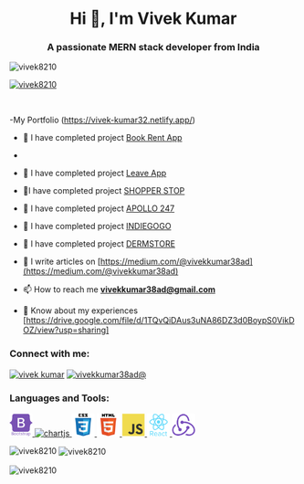 <h1 align="center">Hi 👋, I'm Vivek Kumar</h1>
<h3 align="center">A passionate MERN stack developer from India</h3>

<p align="left"> <img src="https://komarev.com/ghpvc/?username=vivek8210&label=Profile%20views&color=0e75b6&style=flat" alt="vivek8210" /> </p>

<p align="left"> <a href="https://github.com/ryo-ma/github-profile-trophy"><img src="https://github-profile-trophy.vercel.app/?username=vivek8210" alt="vivek8210" /></a> </p>

<p align="left"> <a href="https://twitter.com/" target="blank"><img src="https://img.shields.io/twitter/follow/?logo=twitter&style=for-the-badge" alt="" /></a> </p>

-My Portfolio (https://vivek-kumar32.netlify.app/)


- 🤝 I have completed project [Book Rent App](https://benevolent-crepe-44fb54.netlify.app//)
- 
- 🤝 I have completed project [Leave App](https://tubular-elf-35d145.netlify.app/login)

- 👯I have completed project [SHOPPER STOP](https://steady-bavarois-32dc0a.netlify.app/)

- 🤝 I have completed project [APOLLO 247](https://dapper-chebakia-d4e762.netlify.app/)

- 🤝 I have completed project [INDIEGOGO](https://the-awesome-vivek-kumar-site-fe76f.netlify.app/)

- 🔭 I have completed project [DERMSTORE](https://practical-lewin-786876.netlify.app)

- 📝 I write articles on [https://medium.com/@vivekkumar38ad](https://medium.com/@vivekkumar38ad)

- 📫 How to reach me **vivekkumar38ad@gmail.com**

- 📄 Know about my experiences [https://drive.google.com/file/d/1TQvQiDAus3uNA86DZ3d0BoypS0VikDOZ/view?usp=sharing]

<h3 align="left">Connect with me:</h3>
<p align="left">
<a href="https://www.linkedin.com/in/vivek-kumar-498507b8/" target="blank"><img align="center" src="https://raw.githubusercontent.com/rahuldkjain/github-profile-readme-generator/master/src/images/icons/Social/linked-in-alt.svg" alt="vivek kumar" height="30" width="40" /></a>
<a href="https://medium.com/@vivekkumar38ad" target="blank"><img align="center" src="https://raw.githubusercontent.com/rahuldkjain/github-profile-readme-generator/master/src/images/icons/Social/medium.svg" alt="vivekkumar38ad@" height="30" width="40" /></a>
</p>

<h3 align="left">Languages and Tools:</h3>
<p align="left"> <a href="https://getbootstrap.com" target="_blank" rel="noreferrer"> <img src="https://raw.githubusercontent.com/devicons/devicon/master/icons/bootstrap/bootstrap-plain-wordmark.svg" alt="bootstrap" width="40" height="40"/> </a> <a href="https://www.chartjs.org" target="_blank" rel="noreferrer"> <img src="https://www.chartjs.org/media/logo-title.svg" alt="chartjs" width="40" height="40"/> </a> <a href="https://www.w3schools.com/css/" target="_blank" rel="noreferrer"> <img src="https://raw.githubusercontent.com/devicons/devicon/master/icons/css3/css3-original-wordmark.svg" alt="css3" width="40" height="40"/> </a> <a href="https://www.w3.org/html/" target="_blank" rel="noreferrer"> <img src="https://raw.githubusercontent.com/devicons/devicon/master/icons/html5/html5-original-wordmark.svg" alt="html5" width="40" height="40"/> </a> <a href="https://developer.mozilla.org/en-US/docs/Web/JavaScript" target="_blank" rel="noreferrer"> <img src="https://raw.githubusercontent.com/devicons/devicon/master/icons/javascript/javascript-original.svg" alt="javascript" width="40" height="40"/> </a> <a href="https://reactjs.org/" target="_blank" rel="noreferrer"> <img src="https://raw.githubusercontent.com/devicons/devicon/master/icons/react/react-original-wordmark.svg" alt="react" width="40" height="40"/> </a> <a href="https://redux.js.org" target="_blank" rel="noreferrer"> <img src="https://raw.githubusercontent.com/devicons/devicon/master/icons/redux/redux-original.svg" alt="redux" width="40" height="40"/> </a> </p>

<p><img align="left" src="https://github-readme-stats.vercel.app/api/top-langs?username=vivek8210&show_icons=true&locale=en&layout=compact" alt="vivek8210" /></p>

<p>&nbsp;<img align="center" src="https://github-readme-stats.vercel.app/api?username=vivek8210&show_icons=true&locale=en" alt="vivek8210" /></p>

<p><img align="center" src="https://github-readme-streak-stats.herokuapp.com/?user=vivek8210&" alt="vivek8210" /></p>
